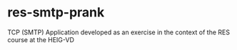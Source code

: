# res-smtp-prank
TCP (SMTP) Application developed as an exercise in the context of the RES course at the HEIG-VD
